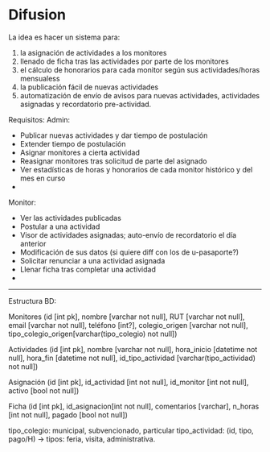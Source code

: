 # Difusion

La idea es hacer un sistema para:
1) la asignación de actividades a los monitores
2) llenado de ficha tras las actividades por parte de los monitores
3) el cálculo de honorarios para cada monitor según sus actividades/horas mensualess
4) la publicación fácil de nuevas actividades
5) automatización de envío de avisos para nuevas actividades, actividades asignadas y recordatorio pre-actividad.

Requisitos:
Admin:
- Publicar nuevas actividades y dar tiempo de postulación
- Extender tiempo de postulación
- Asignar monitores a cierta actividad
- Reasignar monitores tras solicitud de parte del asignado
- Ver estadísticas de horas y honorarios de cada monitor histórico y del mes en curso
- 

Monitor:
- Ver las actividades publicadas
- Postular a una actividad 
- Visor de actividades asignadas; auto-envío de recordatorio el día anterior
- Modificación de sus datos (si quiere diff con los de u-pasaporte?)
- Solicitar renunciar a una actividad asignada
- Llenar ficha tras completar una actividad
- 


-------------------------------------


Estructura BD:

Monitores 
(id [int pk], nombre [varchar not null], RUT [varchar not null], email [varchar not null], teléfono [int?], colegio_origen [varchar not null], tipo_colegio_origen[varchar(tipo_colegio) not null])

Actividades 
(id [int pk], nombre [varchar not null], hora_inicio [datetime not null], hora_fin [datetime not null], id_tipo_actividad [varchar(tipo_actividad) not null])

Asignación 
(id [int pk], id_actividad [int not null], id_monitor [int not null], activo [bool not null])

Ficha 
(id [int pk], id_asignacion[int not null], comentarios [varchar], n_horas [int not null], pagado [bool not null])


tipo_colegio: municipal, subvencionado, particular
tipo_actividad: (id, tipo, pago/H) -> tipos: feria, visita, administrativa. 
